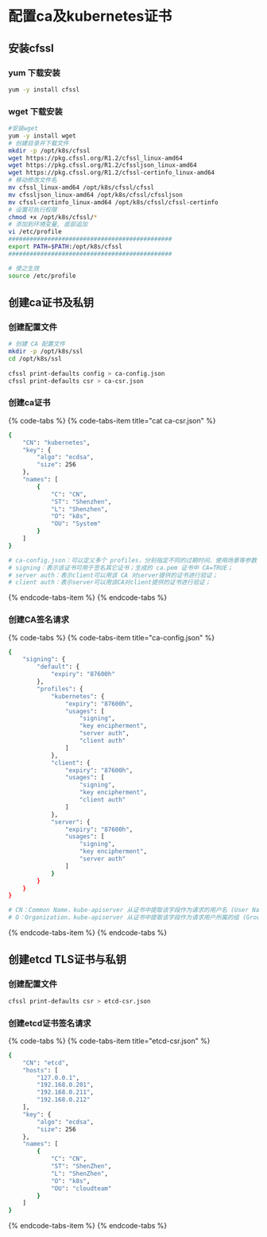 # 配置ca及kubernetes证书

## 安装cfssl

### yum 下载安装

```bash
yum -y install cfssl
```

### wget 下载安装

```bash
#安装wget 
yum -y install wget
# 创建目录并下载文件
mkdir -p /opt/k8s/cfssl
wget https://pkg.cfssl.org/R1.2/cfssl_linux-amd64
wget https://pkg.cfssl.org/R1.2/cfssljson_linux-amd64
wget https://pkg.cfssl.org/R1.2/cfssl-certinfo_linux-amd64
# 移动修改文件名
mv cfssl_linux-amd64 /opt/k8s/cfssl/cfssl
mv cfssljson_linux-amd64 /opt/k8s/cfssl/cfssljson
mv cfssl-certinfo_linux-amd64 /opt/k8s/cfssl/cfssl-certinfo
# 设置可执行权限
chmod +x /opt/k8s/cfssl/*
# 添加到环境变量, 底部追加
vi /etc/profile
##############################################
export PATH=$PATH:/opt/k8s/cfssl
##############################################

# 使之生效
source /etc/profile
```

## 创建ca证书及私钥

### 创建配置文件

```bash
# 创建 CA 配置文件
mkdir -p /opt/k8s/ssl
cd /opt/k8s/ssl
​
cfssl print-defaults config > ca-config.json
cfssl print-defaults csr > ca-csr.json
```

### 创建ca证书

{% code-tabs %}
{% code-tabs-item title="cat ca-csr.json" %}
```bash
{
    "CN": "kubernetes",
    "key": {
        "algo": "ecdsa",
        "size": 256
    },
    "names": [
        {
            "C": "CN",
            "ST": "Shenzhen",
            "L": "Shenzhen",
            "O": "k8s",
            "OU": "System"
        }
    ]
}

# ca-config.json：可以定义多个 profiles，分别指定不同的过期时间、使用场景等参数；后续在签名证书时使用某个 profile；
# signing：表示该证书可用于签名其它证书；生成的 ca.pem 证书中 CA=TRUE；
# server auth：表示client可以用该 CA 对server提供的证书进行验证；
# client auth：表示server可以用该CA对client提供的证书进行验证；
```
{% endcode-tabs-item %}
{% endcode-tabs %}

### 创建CA签名请求

{% code-tabs %}
{% code-tabs-item title="ca-config.json" %}
```bash
{
    "signing": {
        "default": {
            "expiry": "87600h"
        },
        "profiles": {
            "kubernetes": {
                "expiry": "87600h",
                "usages": [
                    "signing",
                    "key encipherment",
                    "server auth",
                    "client auth"
                ]
            },
            "client": {
                "expiry": "87600h",
                "usages": [
                    "signing",
                    "key encipherment",
                    "client auth"
                ]
            },
            "server": {
                "expiry": "87600h",
                "usages": [
                    "signing",
                    "key encipherment",
                    "server auth"
                ]
            }           
        }
    }
}

# CN：Common Name，kube-apiserver 从证书中提取该字段作为请求的用户名 (User Name)；浏览器使用该字段验证网站是否合法；
# O：Organization，kube-apiserver 从证书中提取该字段作为请求用户所属的组 (Group)；
```
{% endcode-tabs-item %}
{% endcode-tabs %}

## 创建etcd TLS证书与私钥

### 创建配置文件

```bash
cfssl print-defaults csr > etcd-csr.json
```

### 创建etcd证书签名请求

{% code-tabs %}
{% code-tabs-item title="etcd-csr.json" %}
```bash
{
    "CN": "etcd",
    "hosts": [
        "127.0.0.1",
        "192.168.0.201",
        "192.168.0.211",
        "192.168.0.212"
    ],
    "key": {
        "algo": "ecdsa",
        "size": 256
    },
    "names": [
        {
            "C": "CN",
            "ST": "ShenZhen",
            "L": "ShenZhen",
            "O": "k8s",
            "OU": "cloudteam"
        }
    ]
}
```
{% endcode-tabs-item %}
{% endcode-tabs %}

